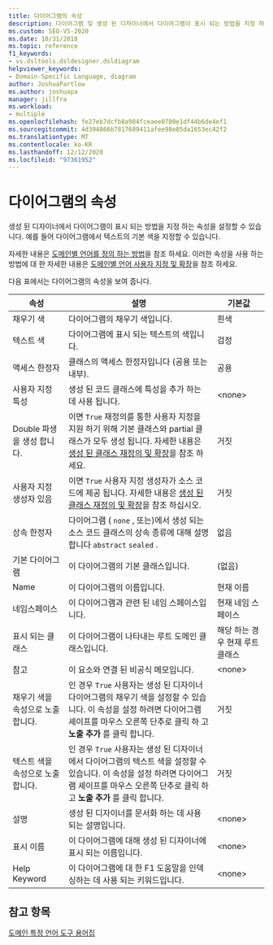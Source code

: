 ```yaml
---
title: 다이어그램의 속성
description: 다이어그램 및 생성 된 디자이너에서 다이어그램이 표시 되는 방법을 지정 하는 속성을 설정 하는 방법에 대해 알아봅니다.
ms.custom: SEO-VS-2020
ms.date: 10/31/2018
ms.topic: reference
f1_keywords:
- vs.dsltools.dsldesigner.dsldiagram
helpviewer_keywords:
- Domain-Specific Language, diagram
author: JoshuaPartlow
ms.author: joshuapa
manager: jillfra
ms.workload:
- multiple
ms.openlocfilehash: fe27eb7dcfb8a984fceaee0700e1df44b6de4ef1
ms.sourcegitcommit: 4d394866b7817689411afee98e85da1653ec42f2
ms.translationtype: MT
ms.contentlocale: ko-KR
ms.lasthandoff: 12/12/2020
ms.locfileid: "97361952"
---
```

# <a name="properties-of-diagrams"></a>다이어그램의 속성
생성 된 디자이너에서 다이어그램이 표시 되는 방법을 지정 하는 속성을 설정할 수 있습니다. 예를 들어 다이어그램에서 텍스트의 기본 색을 지정할 수 있습니다.

 자세한 내용은 [도메인별 언어를 정의 하는 방법](../modeling/how-to-define-a-domain-specific-language.md)을 참조 하세요. 이러한 속성을 사용 하는 방법에 대 한 자세한 내용은 [도메인별 언어 사용자 지정 및 확장](../modeling/customizing-and-extending-a-domain-specific-language.md)을 참조 하세요.

 다음 표에서는 다이어그램의 속성을 보여 줍니다.

|속성|설명|기본값|
|-|-|-|
|채우기 색|다이어그램의 채우기 색입니다.|흰색|
|텍스트 색|다이어그램에 표시 되는 텍스트의 색입니다.|검정|
|액세스 한정자|클래스의 액세스 한정자입니다 (공용 또는 내부).|공용|
|사용자 지정 특성|생성 된 코드 클래스에 특성을 추가 하는 데 사용 됩니다.|\<none>|
|Double 파생을 생성 합니다.|이면 `True` 재정의를 통한 사용자 지정을 지원 하기 위해 기본 클래스와 partial 클래스가 모두 생성 됩니다. 자세한 내용은 [생성 된 클래스 재정의 및 확장](../modeling/overriding-and-extending-the-generated-classes.md)을 참조 하세요.|거짓|
|사용자 지정 생성자 있음|이면 `True` 사용자 지정 생성자가 소스 코드에 제공 됩니다. 자세한 내용은 [생성 된 클래스 재정의 및 확장](../modeling/overriding-and-extending-the-generated-classes.md)을 참조 하십시오.|거짓|
|상속 한정자|다이어그램 ( `none` , 또는)에서 생성 되는 소스 코드 클래스의 상속 종류에 대해 설명 합니다 `abstract` `sealed` .|없음|
|기본 다이어그램|이 다이어그램의 기본 클래스입니다.|(없음)|
|Name|이 다이어그램의 이름입니다.|현재 이름|
|네임스페이스|이 다이어그램과 관련 된 네임 스페이스입니다.|현재 네임 스페이스|
|표시 되는 클래스|이 다이어그램이 나타내는 루트 도메인 클래스입니다.|해당 하는 경우 현재 루트 클래스|
|참고|이 요소와 연결 된 비공식 메모입니다.|\<none>|
|채우기 색을 속성으로 노출 합니다.|인 경우 `True` 사용자는 생성 된 디자이너 다이어그램의 채우기 색을 설정할 수 있습니다. 이 속성을 설정 하려면 다이어그램 셰이프를 마우스 오른쪽 단추로 클릭 하 고 **노출 추가** 를 클릭 합니다.|거짓|
|텍스트 색을 속성으로 노출 합니다.|인 경우 `True` 사용자는 생성 된 디자이너에서 다이어그램의 텍스트 색을 설정할 수 있습니다. 이 속성을 설정 하려면 다이어그램 셰이프를 마우스 오른쪽 단추로 클릭 하 고 **노출 추가** 를 클릭 합니다.|거짓|
|설명|생성 된 디자이너를 문서화 하는 데 사용 되는 설명입니다.|\<none>|
|표시 이름|이 다이어그램에 대해 생성 된 디자이너에 표시 되는 이름입니다.|\<none>|
|Help Keyword|이 다이어그램에 대 한 F1 도움말을 인덱싱하는 데 사용 되는 키워드입니다.|\<none>|

## <a name="see-also"></a>참고 항목

[도메인 특정 언어 도구 용어집](/previous-versions/bb126564(v=vs.100))
